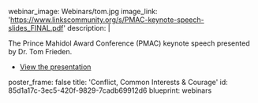 webinar_image: Webinars/tom.jpg
image_link: 'https://www.linkscommunity.org/s/PMAC-keynote-speech-slides_FINAL.pdf'
description: |
  <p>The Prince Mahidol Award Conference (PMAC) keynote speech presented by Dr. Tom Frieden.
  </p>
  <ul>
  	<li><a href="https://linkscommunity.org/assets/PDFs/pmac-keynote-speech-slides_final.pdf" target="_blank">View the presentation</a></li>
  </ul>
poster_frame: false
title: 'Conflict, Common Interests & Courage'
id: 85d1a17c-3ec5-420f-9829-7cadb69912d6
blueprint: webinars
